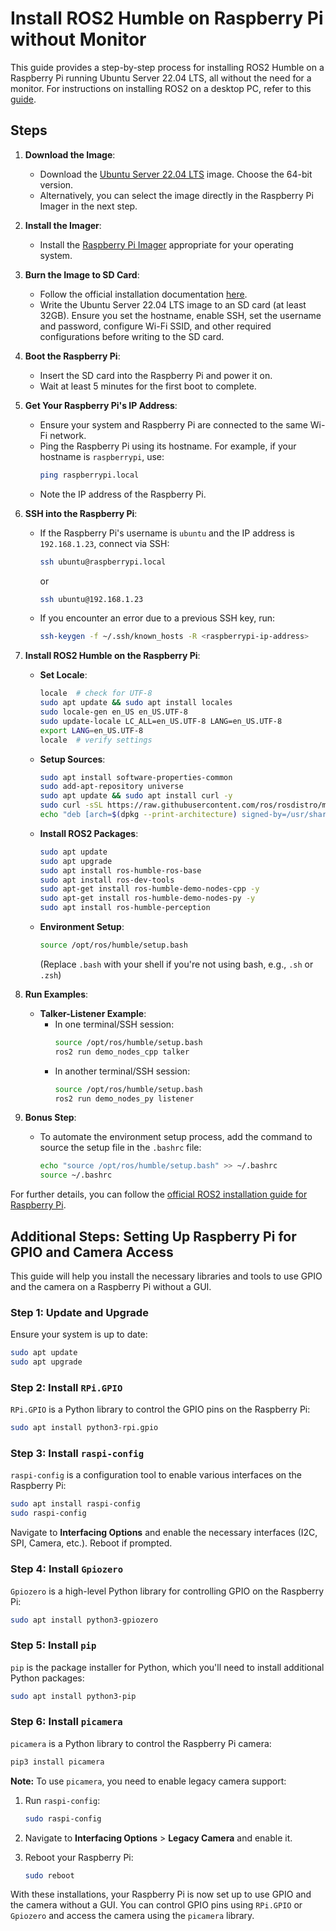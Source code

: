 # Install ROS2 Humble on Raspberry Pi without Monitor

This guide provides a step-by-step process for installing ROS2 Humble on a Raspberry Pi running Ubuntu Server 22.04 LTS, all without the need for a monitor. For instructions on installing ROS2 on a desktop PC, refer to this [guide](https://medium.com/spinor/getting-started-with-ros2-install-and-setup-ros2-humble-on-ubuntu-22-04-lts-ad718d4a3ac2).

## Steps

1. **Download the Image**:
   - Download the [Ubuntu Server 22.04 LTS](https://ubuntu.com/download/raspberry-pi) image. Choose the 64-bit version.
   - Alternatively, you can select the image directly in the Raspberry Pi Imager in the next step.

2. **Install the Imager**:
   - Install the [Raspberry Pi Imager](https://www.raspberrypi.com/software/) appropriate for your operating system.

3. **Burn the Image to SD Card**:
   - Follow the official installation documentation [here](https://ubuntu.com/tutorials/how-to-install-ubuntu-on-your-raspberry-pi#1-overview).
   - Write the Ubuntu Server 22.04 LTS image to an SD card (at least 32GB). Ensure you set the hostname, enable SSH, set the username and password, configure Wi-Fi SSID, and other required configurations before writing to the SD card.

4. **Boot the Raspberry Pi**:
   - Insert the SD card into the Raspberry Pi and power it on.
   - Wait at least 5 minutes for the first boot to complete.

5. **Get Your Raspberry Pi's IP Address**:
   - Ensure your system and Raspberry Pi are connected to the same Wi-Fi network.
   - Ping the Raspberry Pi using its hostname. For example, if your hostname is `raspberrypi`, use:
     ```bash
     ping raspberrypi.local
     ```
   - Note the IP address of the Raspberry Pi.

6. **SSH into the Raspberry Pi**:
   - If the Raspberry Pi's username is `ubuntu` and the IP address is `192.168.1.23`, connect via SSH:
     ```bash
     ssh ubuntu@raspberrypi.local
     ```
     or
     ```bash
     ssh ubuntu@192.168.1.23
     ```
   - If you encounter an error due to a previous SSH key, run:
     ```bash
     ssh-keygen -f ~/.ssh/known_hosts -R <raspberrypi-ip-address>
     ```

7. **Install ROS2 Humble on the Raspberry Pi**:
   - **Set Locale**:
     ```bash
     locale  # check for UTF-8
     sudo apt update && sudo apt install locales
     sudo locale-gen en_US en_US.UTF-8
     sudo update-locale LC_ALL=en_US.UTF-8 LANG=en_US.UTF-8
     export LANG=en_US.UTF-8
     locale  # verify settings
     ```
   - **Setup Sources**:
     ```bash
     sudo apt install software-properties-common
     sudo add-apt-repository universe
     sudo apt update && sudo apt install curl -y
     sudo curl -sSL https://raw.githubusercontent.com/ros/rosdistro/master/ros.key -o /usr/share/keyrings/ros-archive-keyring.gpg
     echo "deb [arch=$(dpkg --print-architecture) signed-by=/usr/share/keyrings/ros-archive-keyring.gpg] http://packages.ros.org/ros2/ubuntu $(. /etc/os-release && echo $UBUNTU_CODENAME) main" | sudo tee /etc/apt/sources.list.d/ros2.list > /dev/null
     ```
   - **Install ROS2 Packages**:
     ```bash
     sudo apt update
     sudo apt upgrade
     sudo apt install ros-humble-ros-base
     sudo apt install ros-dev-tools
     sudo apt-get install ros-humble-demo-nodes-cpp -y
     sudo apt-get install ros-humble-demo-nodes-py -y
     sudo apt install ros-humble-perception
     ```
   - **Environment Setup**:
     ```bash
     source /opt/ros/humble/setup.bash
     ```
     (Replace `.bash` with your shell if you're not using bash, e.g., `.sh` or `.zsh`)

8. **Run Examples**:
   - **Talker-Listener Example**:
     - In one terminal/SSH session:
       ```bash
       source /opt/ros/humble/setup.bash
       ros2 run demo_nodes_cpp talker
       ```
     - In another terminal/SSH session:
       ```bash
       source /opt/ros/humble/setup.bash
       ros2 run demo_nodes_py listener
       ```

9. **Bonus Step**:
   - To automate the environment setup process, add the command to source the setup file in the `.bashrc` file:
     ```bash
     echo "source /opt/ros/humble/setup.bash" >> ~/.bashrc
     source ~/.bashrc
     ```

For further details, you can follow the [official ROS2 installation guide for Raspberry Pi](https://docs.ros.org/en/humble/How-To-Guides/Installing-on-Raspberry-Pi.html).

## Additional Steps: Setting Up Raspberry Pi for GPIO and Camera Access

This guide will help you install the necessary libraries and tools to use GPIO and the camera on a Raspberry Pi without a GUI.

### Step 1: Update and Upgrade

Ensure your system is up to date:

```bash
sudo apt update
sudo apt upgrade
```

### Step 2: Install `RPi.GPIO`

`RPi.GPIO` is a Python library to control the GPIO pins on the Raspberry Pi:

```bash
sudo apt install python3-rpi.gpio
```

### Step 3: Install `raspi-config`

`raspi-config` is a configuration tool to enable various interfaces on the Raspberry Pi:

```bash
sudo apt install raspi-config
sudo raspi-config
```

Navigate to **Interfacing Options** and enable the necessary interfaces (I2C, SPI, Camera, etc.). Reboot if prompted.

### Step 4: Install `Gpiozero`

`Gpiozero` is a high-level Python library for controlling GPIO on the Raspberry Pi:

```bash
sudo apt install python3-gpiozero
```

### Step 5: Install `pip`

`pip` is the package installer for Python, which you'll need to install additional Python packages:

```bash
sudo apt install python3-pip
```

### Step 6: Install `picamera`

`picamera` is a Python library to control the Raspberry Pi camera:

```bash
pip3 install picamera
```

**Note:** To use `picamera`, you need to enable legacy camera support:

1. Run `raspi-config`:
    ```bash
    sudo raspi-config
    ```

2. Navigate to **Interfacing Options** > **Legacy Camera** and enable it.
3. Reboot your Raspberry Pi:
    ```bash
    sudo reboot
    ```

With these installations, your Raspberry Pi is now set up to use GPIO and the camera without a GUI. You can control GPIO pins using `RPi.GPIO` or `Gpiozero` and access the camera using the `picamera` library.

